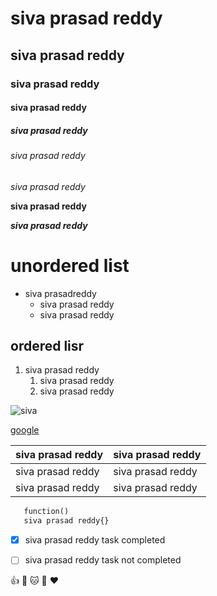 # siva prasad reddy
## siva prasad reddy
### siva prasad reddy
#### siva prasad reddy
##### siva prasad reddy
###### siva prasad reddy

*siva prasad reddy*

**siva prasad reddy**

***siva prasad reddy***

# unordered list
* siva prasadreddy
    * siva prasad reddy
    * siva prasad reddy

## ordered lisr
1. siva prasad reddy
    1. siva prasad reddy
    2. siva prasad reddy


![siva](https://upload.wikimedia.org/wikipedia/commons/b/b4/Murudeshwar_Shiva.jpg)

[google](www.google.co.in)

siva prasad reddy|siva prasad reddy
----------------|-----------------
siva prasad reddy|siva prasad reddy
siva prasad reddy|siva prasad reddy

```python
   function()
   siva prasad reddy{}
   ```
   

 - [x] siva prasad reddy task completed
 - [ ] siva prasad reddy task not completed


:+1: :rocket: :cat: :monkey: :heart: 
